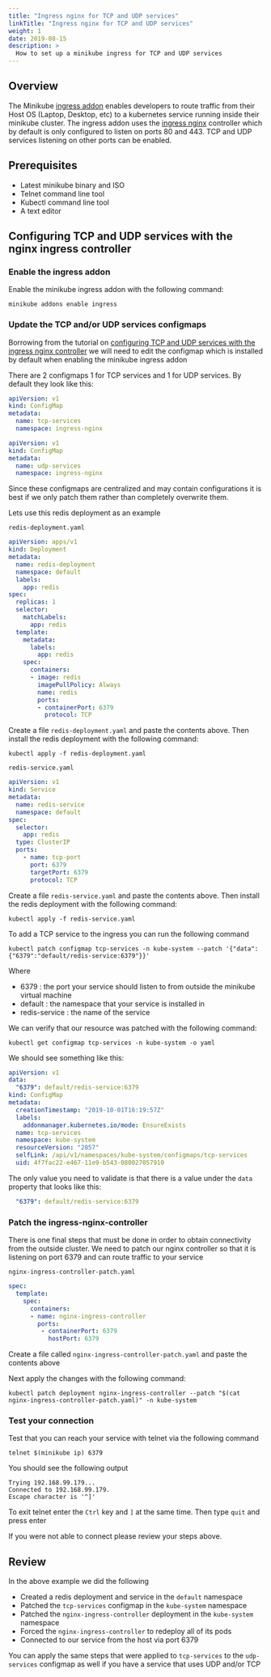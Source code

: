 ```yaml
---
title: "Ingress nginx for TCP and UDP services"
linkTitle: "Ingress nginx for TCP and UDP services"
weight: 1
date: 2019-08-15
description: >
  How to set up a minikube ingress for TCP and UDP services
---
```


## Overview


The Minikube [ingress addon](https://github.com/kubernetes/minikube/tree/master/deploy/addons/ingress) enables developers 
to route traffic from their Host OS (Laptop, Desktop, etc) to a kubernetes service running inside their minikube cluster.
The ingress addon uses the [ingress nginx](https://github.com/kubernetes/ingress-nginx) controller which by default
is only configured to listen on ports 80 and 443. TCP and UDP services listening on other ports can be enabled.

## Prerequisites

- Latest minikube binary and ISO
- Telnet command line tool
- Kubectl command line tool
- A text editor

## Configuring TCP and UDP services with the nginx ingress controller

### Enable the ingress addon 

Enable the minikube ingress addon with the following command: 

```shell
minikube addons enable ingress
```

### Update the TCP and/or UDP services configmaps

Borrowing from the tutorial on [configuring TCP and UDP services with the ingress nginx controller](https://kubernetes.github.io/ingress-nginx/user-guide/exposing-tcp-udp-services/)
we will need to edit the configmap which is installed by default when enabling the minikube ingress addon 

There are 2 configmaps 1 for TCP services and 1 for UDP services. By default they look like this: 

```yaml
apiVersion: v1
kind: ConfigMap
metadata:
  name: tcp-services
  namespace: ingress-nginx
```

```yaml
apiVersion: v1
kind: ConfigMap
metadata:
  name: udp-services
  namespace: ingress-nginx
```

Since these configmaps are centralized and may contain configurations it is best if we only patch them rather than completely overwrite them. 

Lets use this redis deployment as an example

`redis-deployment.yaml`
```yaml
apiVersion: apps/v1
kind: Deployment
metadata:
  name: redis-deployment
  namespace: default
  labels:
    app: redis
spec:
  replicas: 1
  selector:
    matchLabels:
      app: redis
  template:
    metadata:
      labels:
        app: redis
    spec:
      containers:
      - image: redis
        imagePullPolicy: Always
        name: redis
        ports:
        - containerPort: 6379
          protocol: TCP
```

Create a file `redis-deployment.yaml` and paste the contents above. Then install the redis deployment with the following command:
```shell
kubectl apply -f redis-deployment.yaml
```

`redis-service.yaml`
```yaml
apiVersion: v1
kind: Service
metadata:
  name: redis-service
  namespace: default
spec:
  selector:
    app: redis
  type: ClusterIP
  ports:
    - name: tcp-port
      port: 6379
      targetPort: 6379
      protocol: TCP
```

Create a file `redis-service.yaml` and paste the contents above. Then install the redis deployment with the following command:
```shell
kubectl apply -f redis-service.yaml
```

To add a TCP service to the ingress you can run the following command

```shell
kubectl patch configmap tcp-services -n kube-system --patch '{"data":{"6379":"default/redis-service:6379"}}'
```

Where 
- 6379 : the port your service should listen to from outside the minikube virtual machine
- default : the namespace that your service is installed in
- redis-service : the name of the service

We can verify that our resource was patched with the following command: 

```shell
kubectl get configmap tcp-services -n kube-system -o yaml
```

We should see something like this: 

```yaml
apiVersion: v1
data:
  "6379": default/redis-service:6379
kind: ConfigMap
metadata:
  creationTimestamp: "2019-10-01T16:19:57Z"
  labels:
    addonmanager.kubernetes.io/mode: EnsureExists
  name: tcp-services
  namespace: kube-system
  resourceVersion: "2857"
  selfLink: /api/v1/namespaces/kube-system/configmaps/tcp-services
  uid: 4f7fac22-e467-11e9-b543-080027057910
```

The only value you need to validate is that there is a value under the `data` property that looks like this: 

```yaml
  "6379": default/redis-service:6379
```

### Patch the ingress-nginx-controller

There is one final steps that must be done in order to obtain connectivity from the outside cluster.
We need to patch our nginx controller so that it is listening on port 6379 and can route traffic to your service

`nginx-ingress-controller-patch.yaml`
```yaml
spec:
  template:
    spec:
      containers:
      - name: nginx-ingress-controller
        ports:
         - containerPort: 6379
           hostPort: 6379
```

Create a file called `nginx-ingress-controller-patch.yaml` and paste the contents above

Next apply the changes with the following command:
```shell
kubectl patch deployment nginx-ingress-controller --patch "$(cat nginx-ingress-controller-patch.yaml)" -n kube-system
```

### Test your connection

Test that you can reach your service with telnet via the following command

```shell
telnet $(minikube ip) 6379
```

You should see the following output
```text
Trying 192.168.99.179...
Connected to 192.168.99.179.
Escape character is '^]'
```

To exit telnet enter the `Ctrl` key and `]` at the same time. Then type `quit` and press enter

If you were not able to connect please review your steps above. 

## Review

In the above example we did the following
- Created a redis deployment and service in the `default` namespace
- Patched the `tcp-services` configmap in the `kube-system` namespace
- Patched the `nginx-ingress-controller` deployment in the `kube-system` namespace
- Forced the `nginx-ingress-controller` to redeploy all of its pods
- Connected to our service from the host via port 6379

You can apply the same steps that were applied to `tcp-services` to the `udp-services` configmap as well if you have a 
service that uses UDP and/or TCP

